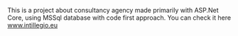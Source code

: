 ﻿This is a project about consultancy agency made primarily with ASP.Net Core, using MSSql database with code first approach.
You can check it here www.intillegio.eu